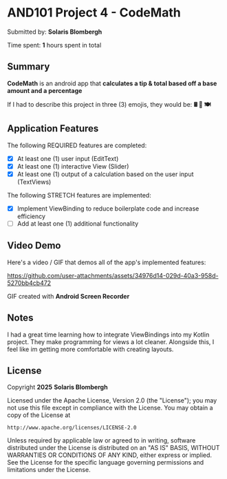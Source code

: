 <!-- (This is a comment) INSTRUCTIONS: Go through this page and fill out any **bolded** entries with their correct values.-->

# AND101 Project 4 - CodeMath

Submitted by: **Solaris Blombergh**

Time spent: **1** hours spent in total

## Summary

**CodeMath** is an android app that **calculates a tip & total based off a base amount and a percentage**

If I had to describe this project in three (3) emojis, they would be: **🖩 🧠 🍽**

## Application Features

<!-- (This is a comment) Please be sure to change the [ ] to [x] for any features you completed.  If a feature is not checked [x], you might miss the points for that item! -->

The following REQUIRED features are completed:

- [X] At least one (1) user input (EditText)
- [X] At least one (1) interactive View (Slider)
- [X] At least one (1) output of a calculation based on the user input (TextViews)

The following STRETCH features are implemented:

- [X] Implement ViewBinding to reduce boilerplate code and increase efficiency
- [ ] Add at least one (1) additional functionality

## Video Demo

Here's a video / GIF that demos all of the app's implemented features:



https://github.com/user-attachments/assets/34976d14-029d-40a3-958d-5270bb4cb472



GIF created with **Android Screen Recorder**

<!-- Recommended tools:
- [Kap](https://getkap.co/) for macOS
- [ScreenToGif](https://www.screentogif.com/) for Windows
- [peek](https://github.com/phw/peek) for Linux. -->

## Notes

I had a great time learning how to integrate ViewBindings into my Kotlin project. They make programming for views
a lot cleaner. Alongside this, I feel like im getting more comfortable with creating layouts.

## License

Copyright **2025** **Solaris Blombergh**

Licensed under the Apache License, Version 2.0 (the "License");
you may not use this file except in compliance with the License.
You may obtain a copy of the License at

    http://www.apache.org/licenses/LICENSE-2.0

Unless required by applicable law or agreed to in writing, software
distributed under the License is distributed on an "AS IS" BASIS,
WITHOUT WARRANTIES OR CONDITIONS OF ANY KIND, either express or implied.
See the License for the specific language governing permissions and
limitations under the License.
